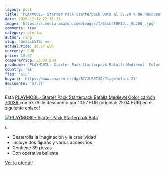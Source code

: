 ```yaml
---
layout: post
title: 'PLAYMOBIL- Starter Pack Starterpack Bata al 57.79 % de descuento'
date: 2020-12-12 22:11:13
image: 'https://m.media-amazon.com/images/I/61sb4F0M1CL._SL200_.jpg'
comments: true
category: ofertas
author: ring
slug: 'B07JLS3T3Q-es'
actualPrice: 10.57 EUR
currency: EUR
price: 10.57
comparePrice: 25.04 EUR
prodname: 'PLAYMOBIL- Starter Pack Starterpack Batalla Medieval  Color carbón  70036 '
country: 'es'
flag: '🇪🇸'
buyurl: 'https://www.amazon.es/dp/B07JLS3T3Q/?tag=tolees-21'
descuento: '57.79'
---
```


Está [PLAYMOBIL- Starter Pack Starterpack Batalla Medieval  Color carbón  70036 ](https://www.amazon.es/dp/B07JLS3T3Q/?tag=tolees-21) con 57.79 de descuento por 10.57 EUR (original: 25.04 EUR) en el siguiente enlace!

[![PLAYMOBIL- Starter Pack Starterpack Bata](https://m.media-amazon.com/images/I/61sb4F0M1CL._SL200_.jpg)](https://www.amazon.es/dp/B07JLS3T3Q/?tag=tolees-21)

ℹ️:

- Desarrolla la imaginación y la creatividad
- Incluye dos figuras y varios accesorios
- Contiene 39 piezas
- Con operativa ballesta

[Ver la oferta!!](https://www.amazon.es/dp/B07JLS3T3Q/?tag=tolees-21)

